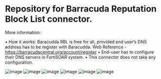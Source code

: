 # Repository for Barracuda Reputation Block List connector.

More information:

•	How it works: Baracudda RBL is free for all, provided end user’s DNS address has to be register with Baracudda. Web Reference - https://barracudacentral.org/account/register
•	End-user has to configure their DNS servers in FortiSOAR system.
•	This connector does not take any configuration.

![image](https://user-images.githubusercontent.com/764987/221806090-52bf30ac-479c-4525-8170-3011a9d78bcf.png)
![image](https://user-images.githubusercontent.com/764987/221806296-48053bd4-d5c9-4c31-b615-9c4d2ee4d345.png)
![image](https://user-images.githubusercontent.com/764987/221806366-f0b27f9c-82b5-416b-a0c6-77ac02186f2d.png)
![image](https://user-images.githubusercontent.com/764987/221806673-3a0c5850-e857-4423-bd54-9fd50f535892.png)
![image](https://user-images.githubusercontent.com/764987/221806826-02b79f12-4038-40dc-b3b9-04cfa13240bf.png)
![image](https://user-images.githubusercontent.com/764987/221806934-3fa822f2-45b6-4651-8e65-a5a1863948f8.png)


